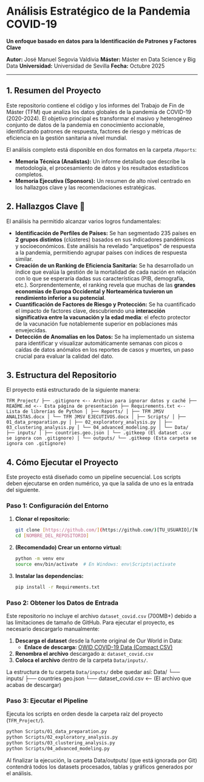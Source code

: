 # Análisis Estratégico de la Pandemia COVID-19
**Un enfoque basado en datos para la Identificación de Patrones y Factores Clave**

**Autor:** José Manuel Segovia Valdivia
**Máster:** Máster en Data Science y Big Data
**Universidad:** Universidad de Sevilla
**Fecha:** Octubre 2025

---

## 1. Resumen del Proyecto

Este repositorio contiene el código y los informes del Trabajo de Fin de Máster (TFM) que analiza los datos globales de la pandemia de COVID-19 (2020-2024). El objetivo principal es transformar el masivo y heterogéneo conjunto de datos de la pandemia en conocimiento accionable, identificando patrones de respuesta, factores de riesgo y métricas de eficiencia en la gestión sanitaria a nivel mundial.

El análisis completo está disponible en dos formatos en la carpeta `/Reports`:
* **Memoria Técnica (Analistas):** Un informe detallado que describe la metodología, el procesamiento de datos y los resultados estadísticos completos.
* **Memoria Ejecutiva (Sponsors):** Un resumen de alto nivel centrado en los hallazgos clave y las recomendaciones estratégicas.

## 2. Hallazgos Clave 🎯

El análisis ha permitido alcanzar varios logros fundamentales:

* **Identificación de Perfiles de Países:** Se han segmentado 235 países en **2 grupos distintos** (clústeres) basados en sus indicadores pandémicos y socioeconómicos. Este análisis ha revelado "arquetipos" de respuesta a la pandemia, permitiendo agrupar países con índices de respuesta similar.
* **Creación de un Ranking de Eficiencia Sanitaria:** Se ha desarrollado un índice que evalúa la gestión de la mortalidad de cada nación en relación con lo que se esperaría dadas sus características (PIB, demografía, etc.). Sorprendentemente, el ranking revela que muchas de las **grandes economías de Europa Occidental y Norteamérica tuvieron un rendimiento inferior a su potencial**.
* **Cuantificación de Factores de Riesgo y Protección:** Se ha cuantificado el impacto de factores clave, descubriendo una **interacción significativa entre la vacunación y la edad media**: el efecto protector de la vacunación fue notablemente superior en poblaciones más envejecidas.
* **Detección de Anomalías en los Datos:** Se ha implementado un sistema para identificar y visualizar automáticamente semanas con picos o caídas de datos anómalos en los reportes de casos y muertes, un paso crucial para evaluar la calidad del dato.

## 3. Estructura del Repositorio

El proyecto está estructurado de la siguiente manera:
```
TFM_Project/ ├── .gitignore <-- Archivo para ignorar datos y caché ├── README.md <-- Esta página de presentación ├── Requirements.txt <-- Lista de librerías de Python │ ├── Reports/ │ ├── TFM JMSV ANALISTAS.docx │ └── TFM JMSV EJECUTIVOS.docx │ ├── Scripts/ │ ├── 01_data_preparation.py │ ├── 02_exploratory_analysis.py │ ├── 03_clustering_analysis.py │ └── 04_advanced_modeling.py │ └── Data/ ├── inputs/ │ ├── countries.geo.json │ └── .gitkeep (El dataset .csv se ignora con .gitignore) │ └── outputs/ └── .gitkeep (Esta carpeta se ignora con .gitignore)
```
## 4. Cómo Ejecutar el Proyecto

Este proyecto está diseñado como un pipeline secuencial. Los scripts deben ejecutarse en orden numérico, ya que la salida de uno es la entrada del siguiente.

### Paso 1: Configuración del Entorno

1.  **Clonar el repositorio:**
    ```bash
    git clone [https://github.com/](https://github.com/)[TU_USUARIO]/[NOMBRE_DEL_REPOSITORIO].git
    cd [NOMBRE_DEL_REPOSITORIO]
    ```
2.  **(Recomendado) Crear un entorno virtual:**
    ```bash
    python -m venv env
    source env/bin/activate  # En Windows: env\Scripts\activate
    ```
3.  **Instalar las dependencias:**
    ```bash
    pip install -r Requirements.txt
    ```

### Paso 2: Obtener los Datos de Entrada

Este repositorio no incluye el archivo `dataset_covid.csv` (700MB+) debido a las limitaciones de tamaño de GitHub. Para ejecutar el proyecto, es necesario descargarlo manualmente:

1.  **Descarga el dataset** desde la fuente original de Our World in Data:
    * **Enlace de descarga:** [OWID COVID-19 Data (Compact CSV)](https://catalog.ourworldindata.org/garden/covid/latest/compact/compact.csv)
2.  **Renombra el archivo** descargado a: `dataset_covid.csv`
3.  **Coloca el archivo** dentro de la carpeta `Data/inputs/`.

La estructura de tu carpeta `Data/inputs/` debe quedar así:
Data/ └── inputs/ ├── countries.geo.json └── dataset_covid.csv <-- (El archivo que acabas de descargar)


### Paso 3: Ejecutar el Pipeline

Ejecuta los scripts en orden desde la carpeta raíz del proyecto (`TFM_Project/`).

```bash
python Scripts/01_data_preparation.py
python Scripts/02_exploratory_analysis.py
python Scripts/03_clustering_analysis.py
python Scripts/04_advanced_modeling.py
```
Al finalizar la ejecución, la carpeta Data/outputs/ (que está ignorada por Git) contendrá todos los datasets procesados, tablas y gráficos generados por el análisis.

